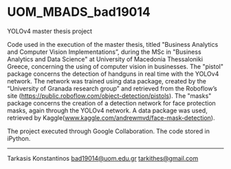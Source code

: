 # UOM_MBADS_bad19014
YOLOv4 master thesis project 

Code used in the execution of the master thesis, titled "Business Analytics and Computer Vision Implementations”, during the MSc in "Business Analytics and Data Science" at University of Macedonia Thessaloniki Greece, concerning the using of computer vision in businesses. 
The "pistol" package concerns the detection of handguns in real time with the YOLOv4 network. The network was trained using data package, created by the “University of Granada research group” and retrieved from the Roboflow’s site (https://public.roboflow.com/object-detection/pistols).
The "masks" package  concerns the creation of a detection network for face protection masks, again through the YOLOv4 network. A data package was used, retrieved by Kaggle(www.kaggle.com/andrewmvd/face-mask-detection).

The project executed through Google Collaboration.
The code stored in iPython.

----
Tarkasis Konstantinos
bad19014@uom.edu.gr
tarkithes@gmail.com
